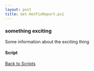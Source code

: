 ```yaml
---
layout: post
title: Get-HotFixReport.ps1
---
```


### something exciting

Some information about the exciting thing

#### Script

<script async src="https://gist-it.appspot.com/github.com/BanterBoy/scripts-blog/blob/master/PowerShell/scripts/windowsUpdates/Get-HotFixReport.ps1" crossorigin="anonymous"></script>

<a href="/menu/_pages/scripts.html">Back to Scripts</a>
